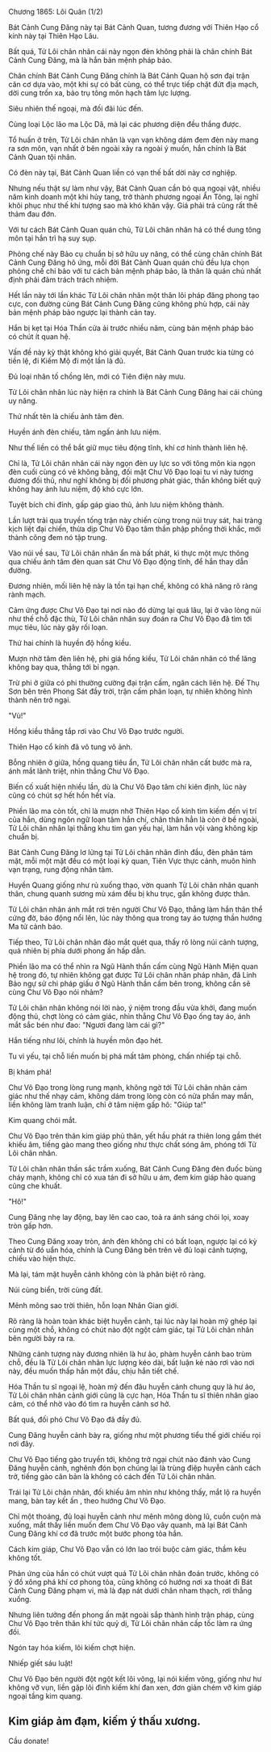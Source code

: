 




Chương 1865: Lôi Quân (1/2)


Bát Cảnh Cung Đăng này tại Bát Cảnh Quan, tương đương với Thiên Hạo cổ kính này tại Thiên Hạo Lâu.

Bất quá, Tử Lôi chân nhân cái này ngọn đèn không phải là chân chính Bát Cảnh Cung Đăng, mà là hắn bản mệnh pháp bảo.

Chân chính Bát Cảnh Cung Đăng chính là Bát Cảnh Quan hộ sơn đại trận căn cơ dựa vào, một khi sự có bất cùng, có thể trực tiếp chặt đứt địa mạch, dời cung trốn xa, bảo trụ tông môn hạch tâm lực lượng.

Siêu nhiên thế ngoại, mà đối đãi lúc đến.

Cùng loại Lộc lão ma Lộc Dã, mà lại các phương diện đều thắng được.

Tổ huấn ở trên, Tử Lôi chân nhân là vạn vạn không dám đem đèn này mang ra sơn môn, vạn nhất ở bên ngoài xảy ra ngoài ý muốn, hắn chính là Bát Cảnh Quan tội nhân.

Có đèn này tại, Bát Cảnh Quan liền có vạn thế bất dời này cơ nghiệp.

Nhưng nếu thật sự làm như vậy, Bát Cảnh Quan cần bỏ qua ngoại vật, nhiều năm kinh doanh một khi hủy tang, trở thành phương ngoại Ẩn Tông, lại nghĩ khôi phục như thế khí tượng sao mà khó khăn vậy. Giá phải trả cũng rất thê thảm đau đớn.

Với tư cách Bát Cảnh Quan quán chủ, Tử Lôi chân nhân há có thể dung tông môn tại hắn trì hạ suy sụp.

Phỏng chế này Bảo cụ chuẩn bị sở hữu uy năng, có thể cùng chân chính Bát Cảnh Cung Đăng hô ứng, mỗi đời Bát Cảnh Quan quán chủ đều lựa chọn phỏng chế chi bảo với tư cách bản mệnh pháp bảo, là thân là quán chủ nhất định phải đảm trách trách nhiệm.

Hết lần này tới lần khác Tử Lôi chân nhân một thân lôi pháp đăng phong tạo cực, con đường cùng Bát Cảnh Cung Đăng cũng không phù hợp, cái này bản mệnh pháp bảo ngược lại thành cản tay.

Hắn bị kẹt tại Hóa Thần cửa ải trước nhiều năm, cùng bản mệnh pháp bảo có chút ít quan hệ.

Vấn đề này kỳ thật không khó giải quyết, Bát Cảnh Quan trước kia từng có tiền lệ, đi Kiếm Mộ đi một lần là đủ.

Đủ loại nhân tố chồng lên, mới có Tiên điện này mưu.

Tử Lôi chân nhân lúc này hiện ra chính là Bát Cảnh Cung Đăng hai cái chủng uy năng.

Thứ nhất tên là chiếu ảnh tâm đèn.

Huyền ánh đèn chiếu, tâm ngấn ảnh lưu niệm.

Như thế liền có thể bắt giữ mục tiêu động tĩnh, khí cơ hình thành liên hệ.

Chỉ là, Tử Lôi chân nhân cái này ngọn đèn uy lực so với tông môn kia ngọn đèn cuối cùng có vẻ không bằng, đối mặt Chư Vô Đạo loại tu vi này tương đương đối thủ, như nghĩ không bị đối phương phát giác, thần không biết quỷ không hay ảnh lưu niệm, độ khó cực lớn.

Tuyệt bích chi đỉnh, gấp gáp giao thủ, ảnh lưu niệm không thành.

Lần lượt trải qua truyền tống trận này chiến cùng trong núi truy sát, hai tràng kịch liệt đại chiến, thừa dịp Chư Vô Đạo tâm thần phập phồng thời khắc, mới thành công đem nó tập trung.

Vào núi về sau, Tử Lôi chân nhân ẩn mà bất phát, kì thực một mực thông qua chiếu ảnh tâm đèn quan sát Chư Vô Đạo động tĩnh, để hắn thay dẫn đường.

Đương nhiên, mối liên hệ này là tồn tại hạn chế, không có khả năng rõ ràng rành mạch.

Cảm ứng được Chư Vô Đạo tại nơi nào đó dừng lại quá lâu, lại ở vào lòng núi như thế chỗ đặc thù, Tử Lôi chân nhân suy đoán ra Chư Vô Đạo đã tìm tới mục tiêu, lúc này gây rối loạn.

Thứ hai chính là huyền độ hồng kiều.

Mượn nhờ tâm đèn liên hệ, phi giá hồng kiều, Tử Lôi chân nhân có thể lăng không bay qua, thẳng tới bỉ ngạn.

Trừ phi ở giữa có phi thường cường đại trận cấm, ngăn cách liên hệ. Đế Thụ Sơn bên trên Phong Sát đầy trời, trận cấm phân loạn, tự nhiên không hình thành nên trở ngại.

"Vù!"

Hồng kiều thẳng tắp rơi vào Chư Vô Đạo trước người.

Thiên Hạo cổ kính đã vô tung vô ảnh.

Bỗng nhiên ở giữa, hồng quang tiêu ẩn, Tử Lôi chân nhân cất bước mà ra, ánh mắt lãnh triệt, nhìn thẳng Chư Vô Đạo.

Biến cố xuất hiện nhiều lần, dù là Chư Vô Đạo tâm chí kiên định, lúc này cũng có chút sợ hết hồn hết vía.

Phiền lão ma còn tốt, chỉ là mượn nhờ Thiên Hạo cổ kính tìm kiếm đến vị trí của hắn, dùng ngôn ngữ loạn tâm hắn chí, chân thân hẳn là còn ở bề ngoài, Tử Lôi chân nhân lại thẳng khu tim gan yếu hại, làm hắn vội vàng không kịp chuẩn bị.

Bát Cảnh Cung Đăng lơ lửng tại Tử Lôi chân nhân đỉnh đầu, đèn phân tám mặt, mỗi một mặt đều có một loại kỳ quan, Tiên Vực thực cảnh, muôn hình vạn trạng, rung động nhân tâm.

Huyền Quang giống như rủ xuống thao, vờn quanh Tử Lôi chân nhân quanh thân, chung quanh sương mù xám đều bị khu trục, gần không được thân.

Tử Lôi chân nhân ánh mắt rơi trên người Chư Vô Đạo, thẳng làm hắn thân thể cứng đờ, báo động nổi lên, lúc này thông qua trong tay áo tượng thần hướng Ma tử cảnh báo.

Tiếp theo, Tử Lôi chân nhân đảo mắt quét qua, thấy rõ lòng núi cảnh tượng, quả nhiên bị phía dưới phong ấn hấp dẫn.

Phiền lão ma có thể nhìn ra Ngũ Hành thần cấm cùng Ngũ Hành Miện quan hệ trong đó, tự nhiên không gạt được Tử Lôi chân nhân pháp nhãn, đã Linh Bảo ngự sử chi pháp giấu ở Ngũ Hành thần cấm bên trong, không cần sẽ cùng Chư Vô Đạo nói nhảm?

Tử Lôi chân nhân không nói lời nào, ý niệm trong đầu vừa khởi, đang muốn động thủ, chợt lòng có cảm giác, nhìn thẳng Chư Vô Đạo ống tay áo, ánh mắt sắc bén như đao: "Ngươi đang làm cái gì?"

Hắn tiếng như lôi, chính là huyền môn đạo hét.

Tu vi yếu, tại chỗ liền muốn bị phá mất tâm phòng, chấn nhiếp tại chỗ.

Bị khám phá!

Chư Vô Đạo trong lòng rung mạnh, không ngờ tới Tử Lôi chân nhân cảm giác như thế nhạy cảm, không dám trong lòng còn có nửa phần may mắn, liền không làm tranh luận, chỉ ở tâm niệm gấp hô: "Giúp ta!"

Kim quang chói mắt.

Chư Vô Đạo trên thân kim giáp phủ thân, yết hầu phát ra thiên long gầm thét khiếu âm, tiếng gào mang theo giống như thực chất sóng âm, phóng tới Tử Lôi chân nhân.

Tử Lôi chân nhân thần sắc trầm xuống, Bát Cảnh Cung Đăng đèn đuốc bùng cháy mạnh, không chỉ có xua tán đi sở hữu u ám, đem kim giáp hào quang cũng che khuất.

"Hô!"

Cung Đăng nhẹ lay động, bay lên cao cao, toả ra ánh sáng chói lọi, xoay tròn gấp hơn.

Theo Cung Đăng xoay tròn, ánh đèn không chỉ có bất loạn, ngược lại có kỳ cảnh từ đó uẩn hóa, chính là Cung Đăng bên trên vẽ đủ loại cảnh tượng, chiếu vào hiện thực.

Mà lại, tám mặt huyễn cảnh không còn là phân biệt rõ ràng.

Núi cùng biển, trời cùng đất.

Mênh mông sao trời thiên, hỗn loạn Nhân Gian giới.

Rõ ràng là hoàn toàn khác biệt huyễn cảnh, tại lúc này lại hoàn mỹ ghép lại cùng một chỗ, không có chút nào đột ngột cảm giác, tại Tử Lôi chân nhân bên người bày ra ra.

Những cảnh tượng này đương nhiên là hư ảo, phàm huyễn cảnh bao trùm chỗ, đều là Tử Lôi chân nhân lực lượng kéo dài, bất luận kẻ nào rơi vào nơi này, đều muốn thấp hắn một đầu, chịu hắn tiết chế.

Hóa Thần tu sĩ ngoại lệ, hoàn mỹ đến đâu huyễn cảnh chung quy là hư ảo, Tử Lôi chân nhân cảnh giới cũng là cực hạn, Hóa Thần tu sĩ thiên nhân giao cảm, có thể nhờ vào đó tìm ra huyễn cảnh sơ hở.

Bất quá, đối phó Chư Vô Đạo đã đầy đủ.

Cung Đăng huyễn cảnh bày ra, giống như một phương tiểu thế giới chiếu rọi nơi đây.

Chư Vô Đạo tiếng gào truyền tới, không trở ngại chút nào đánh vào Cung Đăng huyễn cảnh, nghênh đón bọn chúng lại là trùng điệp huyễn cảnh cách trở, tiếng gào căn bản là không có cách đến Tử Lôi chân nhân.

Trái lại Tử Lôi chân nhân, đối khiếu âm nhìn như không thấy, mắt lộ ra huyền mang, bàn tay kết ấn , theo hướng Chư Vô Đạo.

Chỉ một thoáng, đủ loại huyễn cảnh như mênh mông dòng lũ, cuồn cuộn mà xuống, mắt thấy liền muốn đem Chư Vô Đạo vây quanh, mà lại Bát Cảnh Cung Đăng khí cơ đã trước một bước phong tỏa hắn.

Cách kim giáp, Chư Vô Đạo vẫn có lớn lao trói buộc cảm giác, thầm kêu không tốt.

Phản ứng của hắn có chút vượt quá Tử Lôi chân nhân đoán trước, không có ý đồ xông phá khí cơ phong tỏa, cũng không có hướng nơi xa thoát đi Bát Cảnh Cung Đăng phạm vi, mà là đạp nát dưới chân nham thạch, rơi thẳng xuống.

Nhưng liên tưởng đến phong ấn mặt ngoài sắp thành hình trận pháp, cùng Chư Vô Đạo trên thân khí tức quỷ dị, Tử Lôi chân nhân cấp tốc làm ra ứng đối.

Ngón tay hóa kiếm, lôi kiếm chợt hiện.

Nhiếp giết sáu luật!

Chư Vô Đạo bên người đột ngột kết lôi võng, lại nói kiếm võng, giống như hư không vỡ vụn, liền gặp lôi đình kiếm khí đan xen, đơn giản chém vỡ kim giáp ngoại tầng kim quang.

Kim giáp ảm đạm, kiếm ý thấu xương.
--
Cầu donate!




